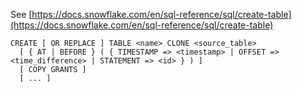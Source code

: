See [https://docs.snowflake.com/en/sql-reference/sql/create-table](https://docs.snowflake.com/en/sql-reference/sql/create-table)
```
CREATE [ OR REPLACE ] TABLE <name> CLONE <source_table>
  [ { AT | BEFORE } ( { TIMESTAMP => <timestamp> | OFFSET => <time_difference> | STATEMENT => <id> } ) ]
  [ COPY GRANTS ]
  [ ... ]
```

